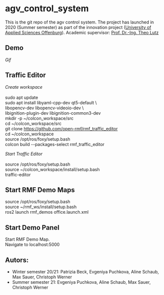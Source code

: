 # agv_control_system

This is the git repo of the agv control system. 
The project has launched in 2020 (Summer semester) as part of the innovation project (<a href="https://www.hs-offenburg.de/">University of Applied Sciences Offenburg</a>).
Academic supervisor:  <a href="https://imla.hs-offenburg.de/personen/prof-dr-ing-theo-lutz/">Prof. Dr.-Ing. Theo Lutz</a>

## Demo

*Gif* 

## Traffic Editor

*Create workspace* <br> <br>
sudo apt update <br>
sudo apt install libyaml-cpp-dev qt5-default \  <br>
libopencv-dev libopencv-videoio-dev \   <br>
libignition-plugin-dev libignition-common3-dev <br>
mkdir -p ~/colcon_workspace/src <br>
cd ~/colcon_workspace/src <br>
git clone https://github.com/open-rmf/rmf_traffic_editor  <br>
cd ~/colcon_workspace <br>
source /opt/ros/foxy/setup.bash <br>
colcon build --packages-select rmf_traffic_editor <br>

*Start Traffic Editor* <br> <br>
source /opt/ros/foxy/setup.bash <br>
source ~/colcon_workspace/install/setup.bash <br>
traffic-editor

## Start RMF Demo Maps
source /opt/ros/foxy/setup.bash <br>
source ~/rmf_ws/install/setup.bash <br>
ros2 launch rmf_demos office.launch.xml <br>

## Start Demo Panel
Start RMF Demo Map. <br>
Navigate to localhost:5000

## Autors: 
- Winter semester 20/21: Patrizia Beck, Evgeniya Puchkova, Aline Schaub, Max Sauer, Christoph Werner
- Summer semester 21: Evgeniya Puchkova, Aline Schaub, Max Sauer, Christoph Werner
